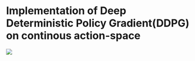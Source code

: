 # Implementation of Deep Deterministic Policy Gradient(DDPG) on continous action-space

![](DDPG.gif)
